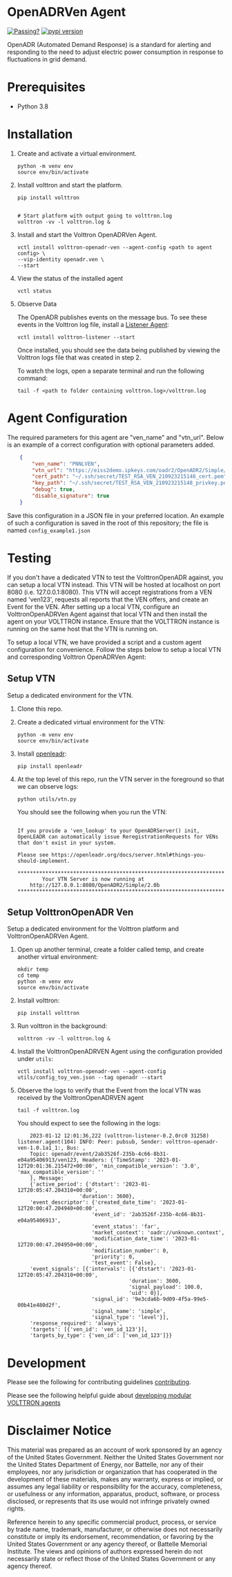 # OpenADRVen Agent


[![Passing?](https://github.com/eclipse-volttron/volttron-openadr-ven/actions/workflows/run-tests.yml/badge.svg)](https://github.com/eclipse-volttron/volttron-openadr-ven/actions/workflows/run-tests.yml?query=branch%3Adevelop)
[![pypi version](https://img.shields.io/pypi/v/volttron-openadr-ven.svg)](https://pypi.org/project/volttron-openadr-ven/)


OpenADR (Automated Demand Response) is a standard for alerting and responding to the need to adjust electric power consumption in response to fluctuations in grid demand.


# Prerequisites


* Python 3.8


# Installation


1. Create and activate a virtual environment.

   ```shell
   python -m venv env
   source env/bin/activate
   ```

1. Install volttron and start the platform.

    ```shell
    pip install volttron


    # Start platform with output going to volttron.log
    volttron -vv -l volttron.log &
    ```

1.  Install and start the Volttron OpenADRVen Agent.


    ```shell
    vctl install volttron-openadr-ven --agent-config <path to agent config> \
    --vip-identity openadr.ven \
    --start
    ```

1. View the status of the installed agent


    ```shell
    vctl status
    ```

1. Observe Data

    The OpenADR publishes events on the message bus. To see these events in the Volttron log file, install a [Listener Agent](https://pypi.org/project/volttron-listener/):


    ```
    vctl install volttron-listener --start
    ```


    Once installed, you should see the data being published by viewing the Volttron logs file that was created in step 2.

    To watch the logs, open a separate terminal and run the following command:


    ```
    tail -f <path to folder containing volttron.log>/volttron.log
    ```


# Agent Configuration


The required parameters for this agent are "ven_name" and "vtn_url". Below is an example of a correct configuration with optional parameters added.


```json
    {
        "ven_name": "PNNLVEN",
        "vtn_url": "https://eiss2demo.ipkeys.com/oadr2/OpenADR2/Simple/2.0b",
        "cert_path": "~/.ssh/secret/TEST_RSA_VEN_210923215148_cert.pem",
        "key_path": "~/.ssh/secret/TEST_RSA_VEN_210923215148_privkey.pem",
        "debug": true,
        "disable_signature": true
    }
```


Save this configuration in a JSON file in your preferred location. An example of such a configuration is saved in the
root of this repository; the file is named `config_example1.json`

# Testing


If you don't have a dedicated VTN to test the VolttronOpenADR against, you can setup a local VTN instead. This VTN will be hosted at localhost on port 8080 (i.e. 127.0.0.1:8080). This VTN will accept registrations from a VEN named 'ven123', requests all reports that the VEN offers, and create an Event for the VEN. After setting up a local VTN, configure an VolttronOpenADRVen Agent against that local VTN and then install the agent on your VOLTTRON instance. Ensure that the VOLTTRON instance is running on the same host that the VTN is running on.

To setup a local VTN, we have provided a script and a custom agent configuration for convenience. Follow the steps below to setup a local VTN and corresponding Volttron OpenADRVen Agent:


## Setup VTN

Setup a dedicated environment for the VTN.


1. Clone this repo.


1. Create a dedicated virtual environment for the VTN:


    ```shell
    python -m venv env
    source env/bin/activate
    ```


1. Install [openleadr](https://pypi.org/project/openleadr/):

    ```shell
    pip install openleadr
    ```

1. At the top level of this repo, run the VTN server in the foreground so that we can observe logs:

    ```shell
    python utils/vtn.py
    ```

    You should see the following when you run the VTN:

    ```shell

    If you provide a 'ven_lookup' to your OpenADRServer() init, OpenLEADR can automatically issue ReregistrationRequests for VENs that don't exist in your system.

    Please see https://openleadr.org/docs/server.html#things-you-should-implement.

    ************************************************************************
            Your VTN Server is now running at
        http://127.0.0.1:8080/OpenADR2/Simple/2.0b
    ************************************************************************
    ```


## Setup VolttronOpenADR Ven

Setup a dedicated environment for the Volttron platform and VolttronOpenADRVen Agent.

1. Open up another terminal, create a folder called temp, and create another virtual environment:

    ```shell
    mkdir temp
    cd temp
    python -m venv env
    source env/bin/activate
    ```

1. Install volttron:

    ```shell
    pip install volttron
    ```

1. Run volttron in the background:

    ```shell
    volttron -vv -l volttron.log &
    ```

1. Install the VolttronOpenADRVEN Agent using the configuration provided under `utils`:

    ```shell
    vctl install volttron-openadr-ven --agent-config utils/config_toy_ven.json --tag openadr --start
    ```

1. Observe the logs to verify that the Event from the local VTN was received by the VolttronOpenADRVEN agent

    ```shell
    tail -f volttron.log
    ```

    You should expect to see the following in the logs:

    ```shell
        2023-01-12 12:01:36,222 (volttron-listener-0.2.0rc0 31258) listener.agent(104) INFO: Peer: pubsub, Sender: volttron-openadr-ven-1.0.1a1_1:, Bus: ,
        Topic: openadr/event/2ab3526f-235b-4c66-8b31-e04a95406913/ven123, Headers: {'TimeStamp': '2023-01-12T20:01:36.215472+00:00', 'min_compatible_version': '3.0', 'max_compatible_version': ''
        }, Message:
        {'active_period': {'dtstart': '2023-01-12T20:05:47.204310+00:00',
                        'duration': 3600},
        'event_descriptor': {'created_date_time': '2023-01-12T20:00:47.204940+00:00',
                            'event_id': '2ab3526f-235b-4c66-8b31-e04a95406913',
                            'event_status': 'far',
                            'market_context': 'oadr://unknown.context',
                            'modification_date_time': '2023-01-12T20:00:47.204950+00:00',
                            'modification_number': 0,
                            'priority': 0,
                            'test_event': False},
        'event_signals': [{'intervals': [{'dtstart': '2023-01-12T20:05:47.204310+00:00',
                                        'duration': 3600,
                                        'signal_payload': 100.0,
                                        'uid': 0}],
                            'signal_id': '9e3cda6b-9d09-4f5a-99e5-00b41e480d2f',
                            'signal_name': 'simple',
                            'signal_type': 'level'}],
        'response_required': 'always',
        'targets': [{'ven_id': 'ven_id_123'}],
        'targets_by_type': {'ven_id': ['ven_id_123']}}
    ```


# Development


Please see the following for contributing guidelines [contributing](https://github.com/eclipse-volttron/volttron-core/blob/develop/CONTRIBUTING.md).


Please see the following helpful guide about [developing modular VOLTTRON agents](https://github.com/eclipse-volttron/volttron-core/blob/develop/DEVELOPING_ON_MODULAR.md)


# Disclaimer Notice


This material was prepared as an account of work sponsored by an agency of the
United States Government.  Neither the United States Government nor the United
States Department of Energy, nor Battelle, nor any of their employees, nor any
jurisdiction or organization that has cooperated in the development of these
materials, makes any warranty, express or implied, or assumes any legal
liability or responsibility for the accuracy, completeness, or usefulness or any
information, apparatus, product, software, or process disclosed, or represents
that its use would not infringe privately owned rights.


Reference herein to any specific commercial product, process, or service by
trade name, trademark, manufacturer, or otherwise does not necessarily
constitute or imply its endorsement, recommendation, or favoring by the United
States Government or any agency thereof, or Battelle Memorial Institute. The
views and opinions of authors expressed herein do not necessarily state or
reflect those of the United States Government or any agency thereof.
